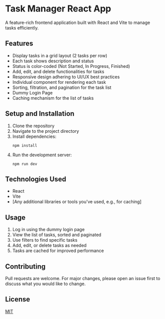 # Task Manager React App

A feature-rich frontend application built with React and Vite to manage tasks efficiently.

## Features

- Display tasks in a grid layout (2 tasks per row)
- Each task shows description and status
- Status is color-coded (Not Started, In Progress, Finished)
- Add, edit, and delete functionalities for tasks
- Responsive design adhering to UI/UX best practices
- Individual component for rendering each task
- Sorting, filtration, and pagination for the task list
- Dummy Login Page
- Caching mechanism for the list of tasks

## Setup and Installation

1. Clone the repository
2. Navigate to the project directory
3. Install dependencies:
   ```
   npm install
   ```
4. Run the development server:
   ```
   npm run dev
   ```

## Technologies Used

- React
- Vite
- [Any additional libraries or tools you've used, e.g., for caching]

## Usage

1. Log in using the dummy login page
2. View the list of tasks, sorted and paginated
3. Use filters to find specific tasks
4. Add, edit, or delete tasks as needed
5. Tasks are cached for improved performance

## Contributing

Pull requests are welcome. For major changes, please open an issue first to discuss what you would like to change.

## License

[MIT](https://choosealicense.com/licenses/mit/)
